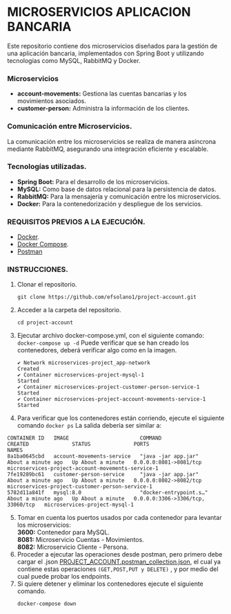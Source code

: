 # **MICROSERVICIOS APLICACION BANCARIA**
Este repositorio contiene dos microservicios diseñados para la gestión de una aplicación bancaria, implementados con Spring Boot y utilizando tecnologías como MySQL, RabbitMQ y Docker.

### **Microservicios**
- **account-movements:** Gestiona las cuentas bancarias y los movimientos asociados.
- **customer-person:** Administra la información de los clientes.

### **Comunicación entre Microservicios.**
La comunicación entre los microservicios se realiza de manera asíncrona mediante RabbitMQ, asegurando una integración eficiente y escalable.

### **Tecnologías utilizadas.**
- **Spring Boot:** Para el desarrollo de los microservicios.
- **MySQL:** Como base de datos relacional para la persistencia de datos.
- **RabbitMQ:** Para la mensajería y comunicación entre los microservicios.
- **Docker:** Para la contenedorización y despliegue de los servicios.

### **REQUISITOS PREVIOS A LA EJECUCIÓN.**

- [Docker](https://www.docker.com/).
- [Docker Compose](https://docs.docker.com/compose/).
- [Postman](https://www.postman.com/)

### **INSTRUCCIONES.**
1. Clonar el repositorio.
   ```
   git clone https://github.com/efsolano1/project-account.git
   ```
3. Acceder a la carpeta del repositorio.
   ```
   cd project-account
   ```
5. Ejecutar archivo docker-compose.yml, con el siguiente comando:
  ```docker-compose up -d```
   Puede verificar que se han creado los contenedores, deberá verificar algo como en la imagen.
   ```
   ✔ Network microservices-project_app-network                    Created                                                                                                                                       
   ✔ Container microservices-project-mysql-1                      Started                                                                                                                                      
   ✔ Container microservices-project-customer-person-service-1    Started        
   ✔ Container microservices-project-account-movements-service-1  Started   
   ```
6. Para verificar que los contenedores están corriendo, ejecute el siguiente comando
      ```docker ps```
   La salida debería ser similar a: 

```
CONTAINER ID   IMAGE                       COMMAND                  CREATED              STATUS              PORTS                               NAMES
8a1ba0645cbd   account-movements-service   "java -jar app.jar"      About a minute ago   Up About a minute   0.0.0.0:8081->8081/tcp              microservices-project-account-movements-service-1
7fe19289bc61   customer-person-service     "java -jar app.jar"      About a minute ago   Up About a minute   0.0.0.0:8082->8082/tcp              microservices-project-customer-person-service-1
5782d11a841f   mysql:8.0                   "docker-entrypoint.s…"   About a minute ago   Up About a minute   0.0.0.0:3306->3306/tcp, 33060/tcp   microservices-project-mysql-1
```
5. Tomar en cuenta los puertos usados por cada contenedor para levantar los microservicios:  
   **3600:** Contenedor para MySQL.  
   **8081:** Microservicio Cuentas - Movimientos.  
   **8082:** Microservicio Cliente - Persona.  
6. Proceder a ejecutar las operaciones desde postman, pero primero debe cargar el .json [PROJECT_ACCOUNT.postman_collection.json](https://github.com/efsolano1/project-account/blob/master/PROJECT_ACCOUNT.postman_collection.json),  el cual ya contiene estas operaciones `(GET,POST,PUT y DELETE)` , y por medio del cual puede probar los endpoints.  
7. Si quiere detener y eliminar los contenedores ejecute el siguiente comando.  
    ```
   docker-compose down
    ```
